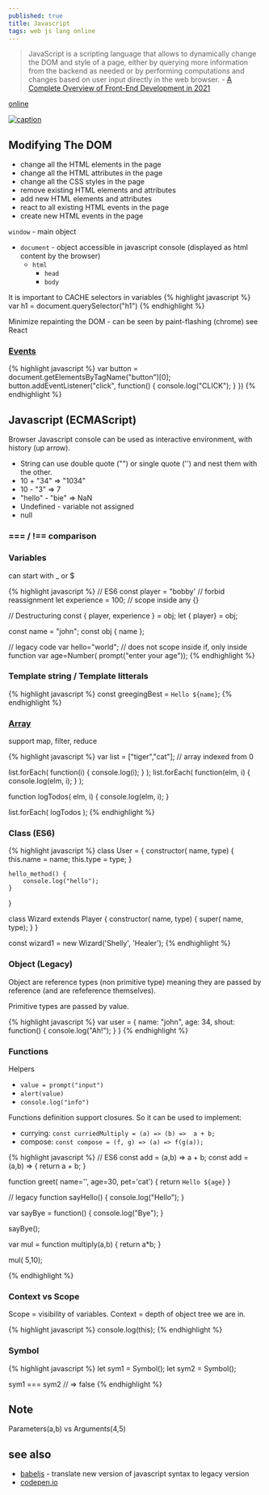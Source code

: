 ```yaml
---
published: true
title: Javascript
tags: web js lang online
---
```

> JavaScript is a scripting language that allows to dynamically change the DOM and style of a page, either by querying more information from the backend as needed or by performing computations and changes based on user input directly in the web browser. - [A Complete Overview of Front-End Development in 2021](https://codecapsule.com/2021/01/26/complete-overview-frontend-development-2021/)

[online](https://repl.it/)

[ ![caption](https://i0.wp.com/codecapsule.com/wp-content/uploads/2021/01/techupskill_frontend-SPA.png?resize=1536%2C864&ssl=1) ](https://codecapsule.com/2021/01/26/complete-overview-frontend-development-2021/)

## Modifying The DOM
- change all the HTML elements in the page
- change all the HTML attributes in the page
- change all the CSS styles in the page
- remove existing HTML elements and attributes
- add new HTML elements and attributes
- react to all existing HTML events in the page
- create new HTML events in the page

`window` - main object
- `document` - object accessible in javascript console (displayed as html content by the browser)
	- `html` 
    	- `head`
        - `body`
        
It is important to CACHE selectors in variables
{% highlight javascript %}
var h1 = document.querySelector("h1")
{% endhighlight %}

Minimize repainting the DOM - can be seen by paint-flashing (chrome)
see React

### [Events](https://developer.mozilla.org/en-US/docs/Web/Events)

{% highlight javascript %}
var button = document.getElementsByTagName("button")[0];
button.addEventListener("click", function() { 
	console.log("CLICK"); }
})
{% endhighlight %}


## Javascript (ECMAScript)

Browser Javascript console can be used as interactive environment, with history (up arrow).

- String can use double quote ("") or single quote ('') and nest them with the other. 
- 10 + "34" => "1034"
- 10 - "3"  => 7
- "hello" - "bie" => NaN
- Undefined - variable not assigned
- null

### === / !== comparison



### Variables

can start with \_ or \$

{% highlight javascript %}
// ES6
const player = "bobby'			// forbid reassignment
let experience = 100;			// scope inside any {}

// Destructuring
const { player, experience } = obj;
let  { player} = obj;

const name = "john";
const obj { name
};

// legacy code
var hello="world";				// does not scope inside if, only inside function
var age=Number( prompt("enter your age"));
{% endhighlight %}

### Template string / Template litterals
{% highlight javascript %}
const greegingBest = `Hello ${name}`;
{% endhighlight %}


### [Array](https://www.w3schools.com/js/js_arrays.asp)

support map, filter, reduce

{% highlight javascript %}
var list = ["tiger","cat"];		// array indexed from 0

list.forEach( function(i) { console.log(i); } );
list.forEach( function(elm, i) { console.log(elm, i); } );

function logTodos( elm, i) {
  console.log(elm, i);
}

list.forEach( logTodos );
{% endhighlight %}

### Class (ES6)
{% highlight javascript %}
class User = {
	constructor( name, type) {
    	this.name = name;
       	this.type = type;
    }
    
    hello_method() {
    	console.log("hello");
    }
}

class Wizard extends Player {
	constructor( name, type) {
    	super( name, type);
    }
}

const wizard1 = new Wizard('Shelly', 'Healer');
{% endhighlight %}


### Object (Legacy)

Object are reference types (non primitive type) meaning they are passed by reference (and are refeference themselves).

Primitive types are passed by value.

{% highlight javascript %}
var user = {
	name: "john",
    age: 34,
    shout: function() {
    	console.log("Ah!");
    }
}
{% endhighlight %}

### Functions
Helpers
- `value = prompt("input")`
- `alert(value)`
- `console.log("info")`

Functions definition support closures.
So it can be used to implement:
- currying: `const curriedMultiply = (a) => (b) =>  a + b;`
- compose:  `const compose = (f, g) => (a) => f(g(a));`

{% highlight javascript %}
// ES6
const add = (a,b) => a + b;
const add = (a,b) => {
 return a + b;
}

function greet( name='', age=30, pet='cat') {
	return `Hello ${age}`
}

// legacy
function sayHello() {
 console.log("Hello");
}

var sayBye = function() {
 console.log("Bye");
}

sayBye();

var mul = function multiply(a,b) {
	return a*b;
}

mul( 5,10);

{% endhighlight %}

### Context vs Scope

Scope = visibility of variables.
Context = depth of object tree we are in.

{% highlight javascript %}
console.log(this);
{% endhighlight %}

### Symbol
{% highlight javascript %}
let sym1 = Symbol();
let sym2 = Symbol();

sym1 === sym2 // => false
{% endhighlight %}

## Note
Parameters(a,b) vs Arguments(4,5)

## see also
- [babeljs](https://babeljs.io) - translate new version of javascript syntax to legacy version
- [codepen.io](https://codepen.io)
